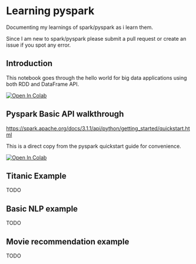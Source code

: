 # Learning pyspark

Documenting my learnings of spark/pyspark as i learn them.

Since I am new to spark/pyspark please submit a pull request or create an issue if you spot any error.

## Introduction

This notebook goes through the hello world for big data applications using both RDD and DataFrame API.

[![Open In Colab](https://colab.research.google.com/assets/colab-badge.svg)](https://colab.research.google.com/github/garyongguanjie/learning-pyspark/blob/master/introduction.ipynb)

## Pyspark Basic API walkthrough

https://spark.apache.org/docs/3.1.1/api/python/getting_started/quickstart.html

This is a direct copy from the pyspark quickstart guide for convenience.

[![Open In Colab](https://colab.research.google.com/assets/colab-badge.svg)](https://colab.research.google.com/github/garyongguanjie/learning-pyspark/blob/master/quickstart.ipynb)

## Titanic Example

TODO

## Basic NLP example

TODO

## Movie recommendation example

TODO